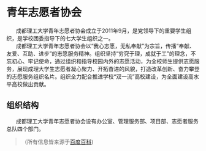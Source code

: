 # 青年志愿者协会

&emsp;&ensp; 成都理工大学青年志愿者协会成立于2011年9月，是党领导下的重要学生组织，是学校团委指导下的七大学生组织之一。<br/>
&emsp;&ensp; 成都理工大学青年志愿者协会以“我心志愿，无私奉献”为宗旨，传播“奉献、友爱、互助、进步”的志愿服务精神。组织坚持“穷究于理，成就于工”的理念，不忘初心、牢记使命，通过组织和指导校园内外的志愿活动，为全校师生提供志愿服务，展现成理大学生志愿者凝心聚力、开拓奋进的风貌，打造改革创新、奋力攀登的志愿服务组织名片。组织全力配合推进学校“双一流”高校建设，为全面建设高水平高校做出贡献。

## 组织结构
&emsp;&ensp; 成都理工大学青年志愿者协会设有办公室、管理服务部、项目部、志愿者服务总队四个部门。



>（所有信息皆来源于<a href="https://baike.baidu.com/item/成都理工大学青年志愿者协会/23682703" target="_blank">百度百科</a>)